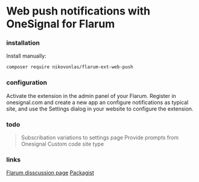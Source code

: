 # Web push notifications with OneSignal for Flarum

### installation

Install manually:

```bash
composer require nikovonlas/flarum-ext-web-push
```

### configuration

Activate the extension in the admin panel of your Flarum.
Register in onesignal.com and create a new app an configure notifications as typical site, and use the Settings dialog in your website to configure the extension.

### todo
>Subscribation variations to settings page
>Provide prompts from Onesignal
>Custom code site type

### links
[Flarum disscussion page](https://discuss.flarum.org/d/20784-onesignal-web-push-notifications)
[Packagist](https://packagist.org/packages/nikovonlas/flarum-ext-web-push)
